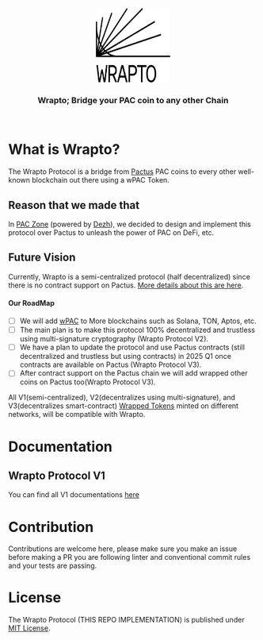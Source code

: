 <p align="center">
    <img alt="Wrapto" src="./.img/logo.svg" width="150" height="150" />
</p>

<h3 align="center">
Wrapto; Bridge your PAC coin to any other Chain
</h3>

<br/>

# What is Wrapto?

The Wrapto Protocol is a bridge from [Pactus](https://pactus.org) PAC coins to every other well-known blockchain out there using a wPAC Token.

## Reason that we made that

In [PAC Zone](https://github.com/PACZone) (powered by [Dezh](https://dezh.tech)), we decided to design and implement this protocol over Pactus to unleash the power of PAC on DeFi, etc.

## Future Vision

Currently, Wrapto is a semi-centralized protocol (half decentralized) since there is no contract support on Pactus. [More details about this are here](#how-it-works).

#### Our RoadMap

- [ ] We will add [wPAC](https://github.com/PACZone/TeleWrapped) to More blockchains such as Solana, TON, Aptos, etc.
- [ ] The main plan is to make this protocol 100% decentralized and trustless using multi-signature cryptography (Wrapto Protocol V2).
- [ ] We have a plan to update the protocol and use Pactus contracts (still decentralized and trustless but using contracts) in 2025 Q1 once contracts are available on Pactus (Wrapto Protocol V3).
- [ ] After contract support on the Pactus chain we will add wrapped other coins on Pactus too(Wrapto Protocol V3).

All V1(semi-centralized), V2(decentralizes using multi-signature), and V3(decentralizes smart-contract) [Wrapped Tokens](https://github.com/PACZone/TeleWrapped) minted on different networks, will be compatible with Wrapto.

# Documentation

## Wrapto Protocol V1

You can find all V1 documentations [here](./docs/V1)

# Contribution

Contributions are welcome here, please make sure you make an issue before making a PR you are following linter and conventional commit rules and your tests are passing.

# License

The Wrapto Protocol (THIS REPO IMPLEMENTATION) is published under [MIT License](./LICENSE).
